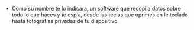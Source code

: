 - Como su nombre te lo indicara, un software que recopila datos sobre todo lo que haces y te espía, desde las teclas que oprimes en le teclado hasta fotografías privadas de tu dispositivo.